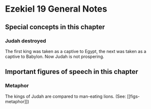 # Ezekiel 19 General Notes
## Special concepts in this chapter

### Judah destroyed

The first king was taken as a captive to Egypt, the next was taken as a captive to Babylon. Now Judah is not prospering.

## Important figures of speech in this chapter

### Metaphor

The kings of Judah are compared to man-eating lions. (See: [[figs-metaphor]])